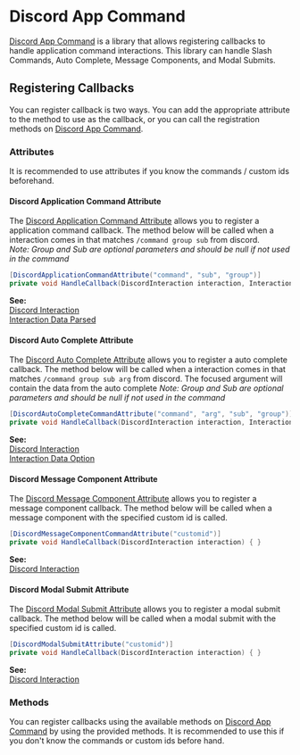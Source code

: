 # Discord App Command

[Discord App Command](../Generated/Oxide.Ext.Discord/Libraries/AppCommands/DiscordAppCommand.md)
is a library that allows registering callbacks to handle application command interactions.
This library can handle Slash Commands, Auto Complete, Message Components, and Modal Submits.

## Registering Callbacks

You can register callback is two ways. You can add the appropriate attribute to the method to use as the callback,
or you can call the registration methods on [Discord App Command](../Generated/Oxide.Ext.Discord/Libraries/AppCommands/DiscordAppCommand.md).

### Attributes

It is recommended to use attributes if you know the commands / custom ids beforehand.

#### Discord Application Command Attribute

The [Discord Application Command Attribute](../Generated/Oxide.Ext.Discord/Attributes/ApplicationCommands/DiscordApplicationCommandAttribute.md) 
allows you to register a application command callback. 
The method below will be called when a interaction comes in that matches `/command group sub` from discord.  
*Note: Group and Sub are optional parameters and should be null if not used in the command* 

```csharp
[DiscordApplicationCommandAttribute("command", "sub", "group")]
private void HandleCallback(DiscordInteraction interaction, InteractionDataParsed parsed) { }
```

**See:**  
[Discord Interaction](../Generated/Oxide.Ext.Discord/Entities/Interactions/DiscordInteraction.md)  
[Interaction Data Parsed](../Generated/Oxide.Ext.Discord/Entities/Interactions/InteractionDataParsed.md)

#### Discord Auto Complete Attribute

The [Discord Auto Complete Attribute](../Generated/Oxide.Ext.Discord/Attributes/ApplicationCommands/DiscordAutoCompleteCommandAttribute.md)
allows you to register a auto complete callback.
The method below will be called when a interaction comes in that matches `/command group sub arg` from discord. 
The focused argument will contain the data from the auto complete
*Note: Group and Sub are optional parameters and should be null if not used in the command*

```csharp
[DiscordAutoCompleteCommandAttribute("command", "arg", "sub", "group")]
private void HandleCallback(DiscordInteraction interaction, InteractionDataOption focused) { }
```

**See:**  
[Discord Interaction](../Generated/Oxide.Ext.Discord/Entities/Interactions/DiscordInteraction.md)  
[Interaction Data Option](../Generated/Oxide.Ext.Discord/Entities/Interactions/InteractionDataOption.md)

#### Discord Message Component Attribute

The [Discord Message Component Attribute](../Generated/Oxide.Ext.Discord/Attributes/ApplicationCommands/DiscordMessageComponentCommandAttribute.md)
allows you to register a message component callback.
The method below will be called when a message component with the specified custom id is called.

```csharp
[DiscordMessageComponentCommandAttribute("customid")]
private void HandleCallback(DiscordInteraction interaction) { }
```

**See:**  
[Discord Interaction](../Generated/Oxide.Ext.Discord/Entities/Interactions/DiscordInteraction.md)

#### Discord Modal Submit Attribute

The [Discord Modal Submit Attribute](../Generated/Oxide.Ext.Discord/Attributes/ApplicationCommands/DiscordModalSubmitAttribute.md)
allows you to register a modal submit callback.
The method below will be called when a modal submit with the specified custom id is called.

```csharp
[DiscordModalSubmitAttribute("customid")]
private void HandleCallback(DiscordInteraction interaction) { }
```

**See:**  
[Discord Interaction](../Generated/Oxide.Ext.Discord/Entities/Interactions/DiscordInteraction.md)

### Methods

You can register callbacks using the available methods on [Discord App Command](../Generated/Oxide.Ext.Discord/Libraries/AppCommands/DiscordAppCommand.md)
by using the provided methods. It is recommended to use this if you don't know the commands or custom ids before hand.
